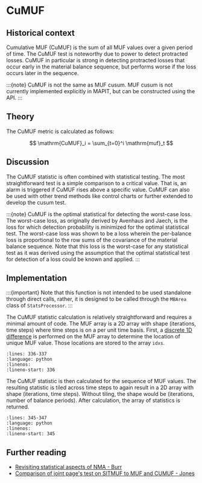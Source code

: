 # CuMUF

## Historical context 
Cumulative MUF (CuMUF) is the sum of all MUF values over a given period of time. The CuMUF test is noteworthy due to power to detect protracted losses. CuMUF in particular is strong in detecting protracted losses that occur early in the material balance sequence, but performs worse if the loss occurs later in the sequence. 

:::{note}
CuMUF is not the same as MUF cusum. MUF cusum is not currently implemented explicitly in MAPIT, but can be constructed using the API.
:::

## Theory

The CuMUF metric is calculated as follows:

$$
    \mathrm{CuMUF}_i  = \sum_{t=0}^i \mathrm{muf}_t
$$

## Discussion
The CuMUF statistic is often combined with statistical testing. The most straightforward test is a simple comparison to a critical value. That is, an alarm is triggered if CuMUF rises above a specific value. CuMUF can also be used with other trend methods like control charts or further extended to develop the cusum test.

:::{note}
CuMUF is the optimal statistical for detecting the worst-case loss. The worst-case loss, as originally derived by Avenhaus and Jaech, is the loss for which detection probability is minimized for the optimal statistical test. The worst-case loss was shown to be a loss wherein the per-balance loss is proportional to the row sums of the covariance of the material balance sequence. Note that this loss is the worst-case for any statistical test as it was derived using the assumption that the optimal statistical test for detection of a loss could be known and applied.
:::

## Implementation
:::{important}
Note that this function is not intended to be used standalone through direct calls, rather, it is designed to be called through the `MBArea` class of `StatsProcessor`. 
:::

The CuMUF statistic calculation is relatively straightforward and requires a minimal amount of code. The MUF array is a 2D array with shape (iterations, time steps) where time steps is on a per unit time basis. First, a [discrete 1D difference](https://numpy.org/doc/stable/reference/generated/numpy.diff.html) is performed on the MUF array to determine the location of unique MUF value. Those locations are stored to the array `idxs`.

```{literalinclude} ../../MAPIT/core/StatsTests.py
:lines: 336-337
:language: python
:linenos:
:lineno-start: 336
```

The CuMUF statistic is then calculated for the sequence of MUF values. The resulting statistic is tiled across time steps to again result in a 2D array with shape (iterations, time steps). Without tiling, the shape would be (iterations, number of balance periods). After calculation, the array of statistics is returned.

```{literalinclude} ../../MAPIT/core/StatsTests.py
:lines: 345-347
:language: python
:linenos:
:lineno-start: 345
```


## Further reading
* [Revisiting statistical aspects of NMA - Burr](https://onlinelibrary.wiley.com/doi/10.1155/2013/961360)
* [Comparison of joint page's test on SITMUF to MUF and CUMUF - Jones](https://esarda.jrc.ec.europa.eu/publications/esarda-bulletin-n15_en)